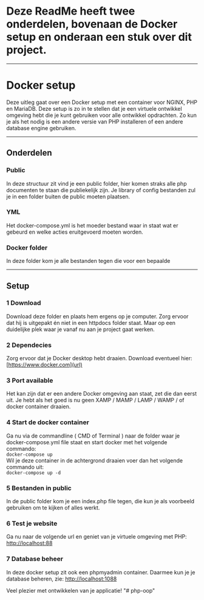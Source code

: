 # Deze ReadMe heeft twee onderdelen, bovenaan de Docker setup en onderaan een stuk over dit project.

<hr>

# Docker setup
Deze uitleg gaat over een Docker setup met een container voor NGINX, PHP en MariaDB. Deze setup is zo in te stellen dat je een virtuele ontwikkel omgeving hebt die je kunt gebruiken voor alle ontwikkel opdrachten.
Zo kun je als het nodig is een andere versie van PHP installeren of een andere database engine gebruiken.

<hr>

## Onderdelen
### Public
In deze structuur zit vind je een public folder, hier komen straks alle php documenten te staan die publiekelijk zijn. Je library of config bestanden zul je in een folder buiten de public moeten plaatsen.
### YML
Het docker-compose.yml is het moeder bestand waar in staat wat er gebeurd en welke acties eruitgevoerd moeten worden.
### Docker folder
In deze folder kom je alle bestanden tegen die voor een bepaalde 

<hr>

## Setup
### 1 Download
Download deze folder en plaats hem ergens op je computer. Zorg ervoor dat hij is uitgepakt én niet in een httpdocs folder staat. Maar op een duidelijke plek waar je vanaf nu aan je project gaat werken.


### 2 Dependecies
Zorg ervoor dat je Docker desktop hebt draaien.
Download eventueel hier: [https://www.docker.com](url)

### 3 Port available
Het kan zijn dat er een andere Docker omgeving aan staat, zet die dan eerst uit. Je hebt als het goed is nu geen XAMP / MAMP / LAMP / WAMP / of docker container draaien.

### 4 Start de docker container
Ga nu via de commandline ( CMD of Terminal ) naar de folder waar je docker-compose.yml file staat en start docker met het volgende commando: <br>
```docker-compose up```
<br>
Wil je deze container in de achtergrond draaien voer dan het volgende commando uit: <br>
```docker-compose up -d```

### 5 Bestanden in public
In de public folder kom je een index.php file tegen, die kun je als voorbeeld gebruiken om te kijken of alles werkt.

### 6 Test je website
Ga nu naar de volgende url en geniet van je virtuele omgeving met PHP:
[http://localhost:88](url)

### 7 Database beheer
In deze docker setup zit ook een phpmyadmin container. Daarmee kun je je database beheren, zie:
[http://localhost:1088](url)

Veel plezier met ontwikkelen van je applicatie!
"# php-oop" 
